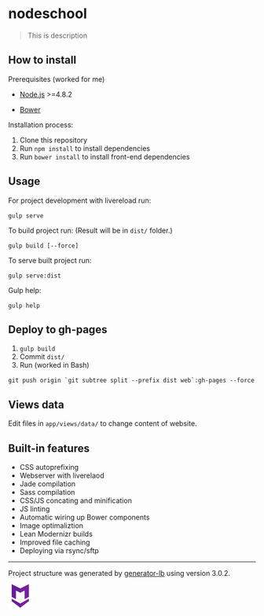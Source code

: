 # nodeschool

> This is description

## How to install

Prerequisites (worked for me)
* [Node.js](http://nodejs.org/) >=4.8.2  

* [Bower](http://bower.io/)

Installation process:
1. Clone this repository
2. Run ```npm install``` to install dependencies
3. Run ```bower install``` to install front-end dependencies

## Usage

For project development with livereload run:
```
gulp serve
```

To build project run: (Result will be in ```dist/``` folder.)
```
gulp build [--force]
```

To serve built project run:
```
gulp serve:dist
```

Gulp help:
```
gulp help
```

## Deploy to gh-pages

1. `gulp build`
2. Commit `dist/`
3. Run (worked in Bash)
```
git push origin `git subtree split --prefix dist web`:gh-pages --force
```

## Views data

Edit files in `app/views/data/` to change content of website.

## Built-in features

* CSS autoprefixing
* Webserver with liverelaod
* Jade compilation
* Sass compilation
* CSS/JS concating and minification
* JS linting
* Automatic wiring up Bower components
* Image optimaliztion
* Lean Modernizr builds
* Improved file caching
* Deploying via rsync/sftp


---

Project structure was generated by [generator-lb](https://github.com/lightingbeetle/generator-lb) using version 3.0.2.  

[![Lighting Beetle](https://github.com/adam-p/markdown-here/raw/master/src/common/images/icon48.png "Lighting Beetle")](http://www.lbstudio.sk)
